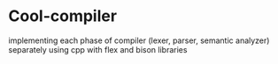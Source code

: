 # Cool-compiler
implementing each phase of compiler (lexer, parser, semantic analyzer) separately using cpp with flex and bison libraries

